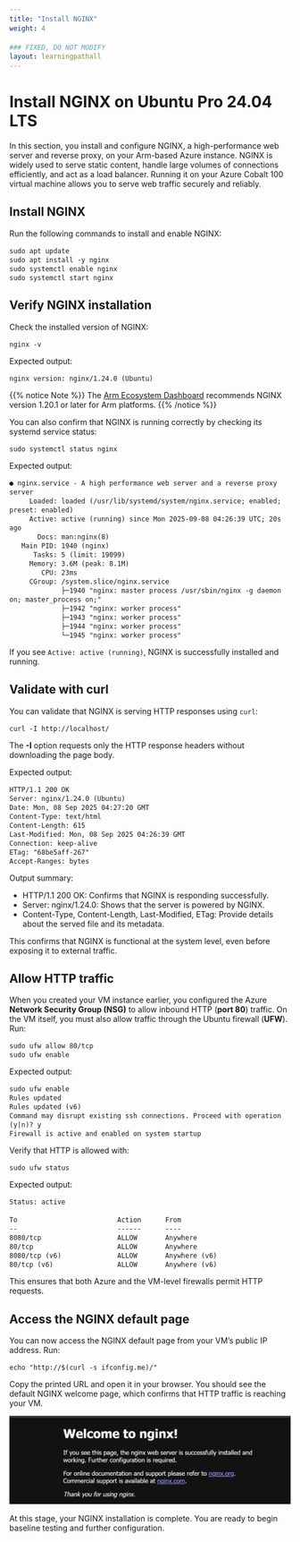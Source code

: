 ```yaml
---
title: "Install NGINX"
weight: 4

### FIXED, DO NOT MODIFY
layout: learningpathall
---
```


# Install NGINX on Ubuntu Pro 24.04 LTS

In this section, you install and configure NGINX, a high-performance web server and reverse proxy, on your Arm-based Azure instance. NGINX is widely used to serve static content, handle large volumes of connections efficiently, and act as a load balancer. Running it on your Azure Cobalt 100 virtual machine allows you to serve web traffic securely and reliably.

## Install NGINX

Run the following commands to install and enable NGINX:

```console
sudo apt update
sudo apt install -y nginx
sudo systemctl enable nginx
sudo systemctl start nginx
```

## Verify NGINX installation

Check the installed version of NGINX:

```console
nginx -v
```

Expected output:

```output
nginx version: nginx/1.24.0 (Ubuntu)
```

{{% notice Note %}}
The [Arm Ecosystem Dashboard](https://developer.arm.com/ecosystem-dashboard/) recommends NGINX version 1.20.1 or later for Arm platforms.
{{% /notice %}}

You can also confirm that NGINX is running correctly by checking its systemd service status:

```console
sudo systemctl status nginx
```

Expected output:

```output
● nginx.service - A high performance web server and a reverse proxy server
     Loaded: loaded (/usr/lib/systemd/system/nginx.service; enabled; preset: enabled)
     Active: active (running) since Mon 2025-09-08 04:26:39 UTC; 20s ago
       Docs: man:nginx(8)
   Main PID: 1940 (nginx)
      Tasks: 5 (limit: 19099)
     Memory: 3.6M (peak: 8.1M)
        CPU: 23ms
     CGroup: /system.slice/nginx.service
             ├─1940 "nginx: master process /usr/sbin/nginx -g daemon on; master_process on;"
             ├─1942 "nginx: worker process"
             ├─1943 "nginx: worker process"
             ├─1944 "nginx: worker process"
             └─1945 "nginx: worker process"
```

If you see `Active: active (running)`, NGINX is successfully installed and running.

## Validate with curl

You can validate that NGINX is serving HTTP responses using `curl`:

```console
curl -I http://localhost/
```

The **-I** option requests only the HTTP response headers without downloading the page body.

Expected output:

```output
HTTP/1.1 200 OK
Server: nginx/1.24.0 (Ubuntu)
Date: Mon, 08 Sep 2025 04:27:20 GMT
Content-Type: text/html
Content-Length: 615
Last-Modified: Mon, 08 Sep 2025 04:26:39 GMT
Connection: keep-alive
ETag: "68be5aff-267"
Accept-Ranges: bytes
```

Output summary:
- HTTP/1.1 200 OK: Confirms that NGINX is responding successfully.
- Server: nginx/1.24.0: Shows that the server is powered by NGINX.
- Content-Type, Content-Length, Last-Modified, ETag: Provide details about the served file and its metadata.

This confirms that NGINX is functional at the system level, even before exposing it to external traffic.

## Allow HTTP traffic

When you created your VM instance earlier, you configured the Azure **Network Security Group (NSG)** to allow inbound HTTP (**port 80**) traffic. On the VM itself, you must also allow traffic through the Ubuntu firewall (**UFW**). Run:

```console
sudo ufw allow 80/tcp
sudo ufw enable
```

Expected output:

```output
sudo ufw enable
Rules updated
Rules updated (v6)
Command may disrupt existing ssh connections. Proceed with operation (y|n)? y
Firewall is active and enabled on system startup
```

Verify that HTTP is allowed with:

```console
sudo ufw status
```

Expected output:

```output
Status: active

To                         Action      From
--                         ------      ----
8080/tcp                   ALLOW       Anywhere
80/tcp                     ALLOW       Anywhere
8080/tcp (v6)              ALLOW       Anywhere (v6)
80/tcp (v6)                ALLOW       Anywhere (v6)
```

This ensures that both Azure and the VM-level firewalls permit HTTP requests.

## Access the NGINX default page

You can now access the NGINX default page from your VM’s public IP address. Run:

```console
echo "http://$(curl -s ifconfig.me)/"
```

Copy the printed URL and open it in your browser. You should see the default NGINX welcome page, which confirms that HTTP traffic is reaching your VM.

![NGINX default welcome page in a web browser on an Azure VM alt-text#center](images/nginx-browser.png)

At this stage, your NGINX installation is complete. You are ready to begin baseline testing and further configuration.
